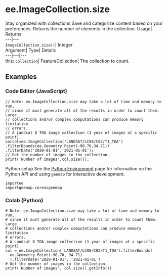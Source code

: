  
#  ee.ImageCollection.size
Stay organized with collections  Save and categorize content based on your preferences. 
Returns the number of elements in the collection. Usage| Returns  
---|---  
`ImageCollection.size()`| Integer  
Argument| Type| Details  
---|---|---  
this: `collection`| FeatureCollection| The collection to count.  
## Examples
### Code Editor (JavaScript)
```
// Note: ee.ImageCollection.size may take a lot of time and memory to run,
// since it must generate all of the results in order to count them. Large
// collections and/or complex computations can produce memory limitation
// errors.
// A Landsat 8 TOA image collection (1 year of images at a specific point).
varcol=ee.ImageCollection('LANDSAT/LC08/C02/T1_TOA')
.filterBounds(ee.Geometry.Point(-90.70,34.71))
.filterDate('2020-01-01','2021-01-01');
// Get the number of images in the collection.
print('Number of images',col.size());
```

Python setup
See the [ Python Environment](https://developers.google.com/earth-engine/guides/python_install) page for information on the Python API and using `geemap` for interactive development.
```
importee
importgeemap.coreasgeemap
```

### Colab (Python)
```
# Note: ee.ImageCollection.size may take a lot of time and memory to run,
# since it must generate all of the results in order to count them. Large
# collections and/or complex computations can produce memory limitation
# errors.
# A Landsat 8 TOA image collection (1 year of images at a specific point).
col = ee.ImageCollection('LANDSAT/LC08/C02/T1_TOA').filterBounds(
  ee.Geometry.Point(-90.70, 34.71)
  ).filterDate('2020-01-01', '2021-01-01')
# Get the number of images in the collection.
print('Number of images', col.size().getInfo())
```

